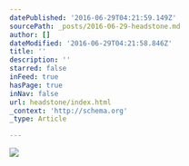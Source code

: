 ```yaml
---
datePublished: '2016-06-29T04:21:59.149Z'
sourcePath: _posts/2016-06-29-headstone.md
author: []
dateModified: '2016-06-29T04:21:58.846Z'
title: ''
description: ''
starred: false
inFeed: true
hasPage: true
inNav: false
url: headstone/index.html
_context: 'http://schema.org'
_type: Article

---
```

![](https://the-grid-user-content.s3-us-west-2.amazonaws.com/f112655f-172c-4102-935f-76923206f0c7.png)